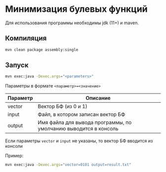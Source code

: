# Минимизация булевых функций
Для использования программы необходимы jdk (11+) и maven.
## Компиляция
```bash
mvn clean package assembly:single
```
## Запуск
```bash
mvn exec:java -Dexec.args="<parameters>"
```
Параметры в формате `<параметр>=<значение>`

|Параметр|Описание                |
|--------|------------------------|
|vector  |Вектор БФ (из 0 и 1)
|input   |Файл, в котором записан вектор БФ
|output  |Имя файла для вывода программы, по умолчанию выводится в консоль

Если параметры `vector` и `input` не указаны, то вектор БФ вводится из консоли

Пример:
```bash
mvn exec:java -Dexec.args="vector=0101 output=result.txt"
```